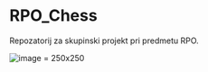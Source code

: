 # RPO_Chess
Repozatorij za skupinski projekt pri predmetu RPO.

![image](https://github.com/user-attachments/assets/d006b340-938a-4fa9-9831-3da45c51471c) = 250x250

